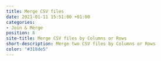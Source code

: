 ```yaml
---
title: Merge CSV files
date: 2021-01-11 15:51:00 +01:00
categories:
- Join & Merge
position: 6
site-title: Merge CSV files by Columns or Rows
short-description: Merge two CSV files by Columns or Rows
color: "#318de5"
---
```




